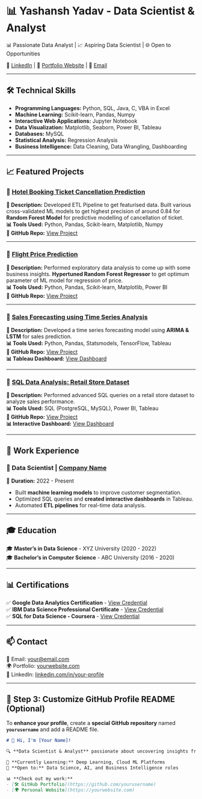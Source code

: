 # 📊 Yashansh Yadav - Data Scientist & Analyst  

📊 Passionate Data Analyst | 📈 Aspiring Data Scientist | 🌐 Open to Opportunities  

🔗 [LinkedIn](https://www.linkedin.com/in/yashansh-yadav/) | 🏡 [Portfolio Website](https://yourwebsite.com) | 📩 [Email](mailto:yashansh0497@gmail.com)

---

## 🛠️ Technical Skills  

- **Programming Languages:** Python, SQL, Java, C, VBA in Excel  
- **Machine Learning:** Scikit-learn, Pandas, Numpy
- **Interactive Web Applications:** Jupyter Notebook
- **Data Visualization:** Matplotlib, Seaborn, Power BI, Tableau  
- **Databases:** MySQL    
- **Statistical Analysis:** Regression Analysis  
- **Business Intelligence:** Data Cleaning, Data Wrangling, Dashboarding  

---

## 📈 Featured Projects  

### 🔹 [Hotel Booking Ticket Cancellation Prediction](https://github.com/yashansh-yadav12/Hotel_booking_cancellation_Prediction)  
**📌 Description:** Developed ETL Pipeline to get featurised data. Built various cross-validated ML models to get highest precision of around 0.84 for **Random Forest Model** for predictive modelling of cancellation of ticket.  
**📊 Tools Used:** Python, Pandas, Scikit-learn, Matplotlib, Numpy  
**🔗 GitHub Repo:** [View Project](https://github.com/yashansh-yadav12/Hotel_booking_cancellation_Prediction)    

---

### 🔹 [Flight Price Prediction](https://github.com/yashansh-yadav12/Flight_Price_Prediction)  
**📌 Description:** Performed exploratory data analysis to come up with some business insights. **Hypertuned Random Forest Regressor** to get optimum parameter of ML model for regression of price.  
**📊 Tools Used:** Python, Pandas, Scikit-learn, Matplotlib, Power BI  
**🔗 GitHub Repo:** [View Project](https://github.com/yashansh-yadav12/Flight_Price_Prediction)  

---

### 🔹 [Sales Forecasting using Time Series Analysis](https://github.com/yourusername/sales-forecasting)  
**📌 Description:** Developed a time series forecasting model using **ARIMA & LSTM** for sales prediction.  
**📊 Tools Used:** Python, Pandas, Statsmodels, TensorFlow, Tableau  
**🔗 GitHub Repo:** [View Project](https://github.com/yourusername/sales-forecasting)  
**📊 Tableau Dashboard:** [View Dashboard](https://yourdashboard-link.com)  

---

### 🔹 [SQL Data Analysis: Retail Store Dataset](https://github.com/yourusername/sql-analysis)  
**📌 Description:** Performed advanced SQL queries on a retail store dataset to analyze sales performance.  
**📊 Tools Used:** SQL (PostgreSQL, MySQL), Power BI, Tableau  
**🔗 GitHub Repo:** [View Project](https://github.com/yourusername/sql-analysis)  
**📊 Interactive Dashboard:** [View Dashboard](https://yourdashboard-link.com)  

---

## 💼 Work Experience  

### 🚀 Data Scientist | [Company Name](https://company-website.com)  
📆 **Duration:** 2022 - Present  
- Built **machine learning models** to improve customer segmentation.  
- Optimized SQL queries and **created interactive dashboards** in Tableau.  
- Automated **ETL pipelines** for real-time data analysis.  

---

## 🎓 Education  

🎓 **Master’s in Data Science** - XYZ University (2020 - 2022)  
🎓 **Bachelor’s in Computer Science** - ABC University (2016 - 2020)  

---

## 📊 Certifications  

✅ **Google Data Analytics Certification** - [View Credential](https://certificate-link.com)  
✅ **IBM Data Science Professional Certificate** - [View Credential](https://certificate-link.com)  
✅ **SQL for Data Science - Coursera** - [View Credential](https://certificate-link.com)  

---

## 📫 Contact  

📧 Email: [your@email.com](mailto:your@email.com)  
🌍 Portfolio: [yourwebsite.com](https://yourwebsite.com)  
🔗 LinkedIn: [linkedin.com/in/your-profile](https://linkedin.com/in/your-profile)  

---

## **📌 Step 3: Customize GitHub Profile README (Optional)**
To **enhance your profile**, create a **special GitHub repository** named **`yourusername`** and add a README file.

```md
# 👋 Hi, I'm [Your Name]!  

🔍 **Data Scientist & Analyst** passionate about uncovering insights from data.  

🌱 **Currently Learning:** Deep Learning, Cloud ML Platforms  
🚀 **Open to:** Data Science, AI, and Business Intelligence roles  

📊 **Check out my work:**  
- [🛠 GitHub Portfolio](https://github.com/yourusername)  
- [🌍 Personal Website](https://yourwebsite.com)  
